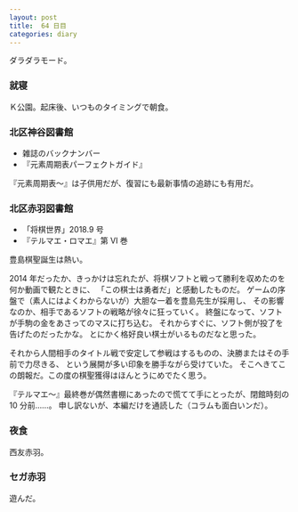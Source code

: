 ```yaml
---
layout: post
title:  64 日目
categories: diary
---
```


ダラダラモード。

### 就寝

Ｋ公園。起床後、いつものタイミングで朝食。

### 北区神谷図書館

* 雑誌のバックナンバー
* 『元素周期表パーフェクトガイド』

『元素周期表～』は子供用だが、復習にも最新事情の追跡にも有用だ。

### 北区赤羽図書館

* 「将棋世界」2018.9 号
* 『テルマエ・ロマエ』第 VI 巻

豊島棋聖誕生は熱い。

2014 年だったか、きっかけは忘れたが、将棋ソフトと戦って勝利を収めたのを何か動画で観たときに、
「この棋士は勇者だ」と感動したものだ。
ゲームの序盤で（素人にはよくわからないが）大胆な一着を豊島先生が採用し、
その影響なのか、相手であるソフトの戦略が徐々に狂っていく。
終盤になって、ソフトが手駒の金をあさってのマスに打ち込む。
それからすぐに、ソフト側が投了を告げたのだったかな。
とにかく格好良い棋士がいるものだなと思った。

それから人間相手のタイトル戦で安定して参戦はするものの、決勝またはその手前で力尽きる、
という展開が多い印象を勝手ながら受けていた。
そこへきてこの朗報だ。この度の棋聖獲得はほんとうにめでたく思う。

『テルマエ～』最終巻が偶然書棚にあったので慌てて手にとったが、閉館時刻の 10 分前……。
申し訳ないが、本編だけを通読した（コラムも面白いンだ）。

### 夜食

西友赤羽。

### セガ赤羽

遊んだ。
